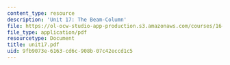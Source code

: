 ```yaml
---
content_type: resource
description: 'Unit 17: The Beam-Column'
file: https://ol-ocw-studio-app-production.s3.amazonaws.com/courses/16-20-structural-mechanics-fall-2002/9fb9073e6163cd6c908b07c42eccd1c5_unit17.pdf
file_type: application/pdf
resourcetype: Document
title: unit17.pdf
uid: 9fb9073e-6163-cd6c-908b-07c42eccd1c5
---
```

